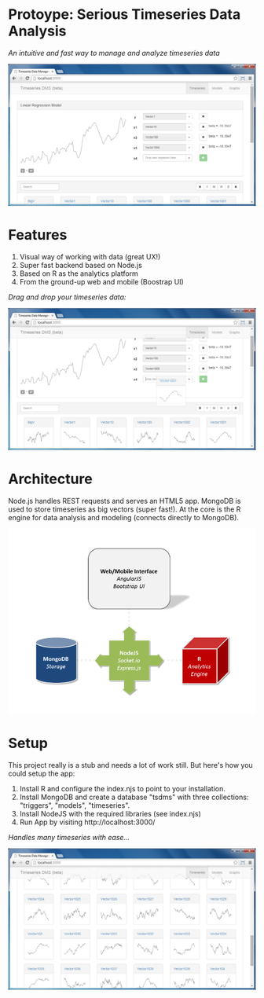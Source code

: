 
# Protoype: Serious Timeseries Data Analysis #

*An intuitive and fast way to manage and analyze timeseries data*

![TimeSerious](doc/screenshot1.png)

# Features #

1. Visual way of working with data (great UX!)
2. Super fast backend based on Node.js
3. Based on R as the analytics platform
4. From the ground-up web and mobile (Boostrap UI)

*Drag and drop your timeseries data:*

![TimeSerious](doc/screenshot3.png)

# Architecture #

Node.js handles REST requests and serves an HTML5 app. MongoDB is used to store timeseries as big vectors (super fast!). At the core is the R engine for data analysis and modeling (connects directly to MongoDB).

![Architecture](doc/arch.png)

# Setup #

This project really is a stub and needs a lot of work still. But here's how you could setup the app:

1. Install R and configure the index.njs to point to your installation.
2. Install MongoDB and create a database "tsdms" with three collections: "triggers", "models", "timeseries".
3. Install NodeJS with the required libraries (see index.njs)
4. Run App by visiting http://localhost:3000/

*Handles many timeseries with ease...*

![TimeSerious](doc/screenshot2.png)
